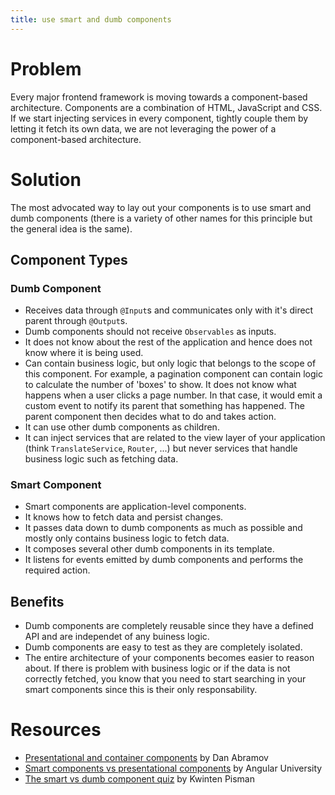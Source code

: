 ```yaml
---
title: use smart and dumb components
---
```


# Problem

Every major frontend framework is moving towards a component-based architecture. Components are a combination of HTML, JavaScript and CSS. If we start injecting services in every component, tightly couple them by letting it fetch its own data, we are not leveraging the power of a component-based architecture.

# Solution

The most advocated way to lay out your components is to use smart and dumb components (there is a variety of other names for this principle but the general idea is the same).

## Component Types

### Dumb Component

* Receives data through `@Input`s and communicates only with it's direct parent through `@Output`s.
* Dumb components should not receive `Observables` as inputs.
* It does not know about the rest of the application and hence does not know where it is being used.
* Can contain business logic, but only logic that belongs to the scope of this component. For example, a pagination component can contain logic to calculate the number of 'boxes' to show. It does not know what happens when a user clicks a page number. In that case, it would emit a custom event to notify its parent that something has happened. The parent component then decides what to do and takes action.
* It can use other dumb components as children.
* It can inject services that are related to the view layer of your application (think `TranslateService`, `Router`, ...) but never services that handle business logic such as fetching data.

### Smart Component

* Smart components are application-level components.
* It knows how to fetch data and persist changes.
* It passes data down to dumb components as much as possible and mostly only contains business logic to fetch data.
* It composes several other dumb components in its template.
* It listens for events emitted by dumb components and performs the required action.

## Benefits

* Dumb components are completely reusable since they have a defined API and are independet of any buiness logic.
* Dumb components are easy to test as they are completely isolated.
* The entire architecture of your components becomes easier to reason about. If there is problem with business logic or if the data is not correctly fetched, you know that you need to start searching in your smart components since this is their only responsability.

# Resources

* [Presentational and container components](https://medium.com/@dan_abramov/smart-and-dumb-components-7ca2f9a7c7d0) by Dan Abramov
* [Smart components vs presentational components](https://blog.angular-university.io/angular-2-smart-components-vs-presentation-components-whats-the-difference-when-to-use-each-and-why/) by Angular University
* [The smart vs dumb component quiz](https://blog.strongbrew.io/the-smart-vs-dumb-components-quiz/) by Kwinten Pisman
